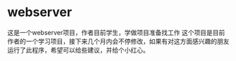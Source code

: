 # webserver
这是一个webserver项目，作者目前学生，学做项目准备找工作
这个项目是目前作者的一个学习项目，接下来几个月内会不停修改，如果有对这方面感兴趣的朋友运行了此程序，希望可以给些建议，并给个小红心。
